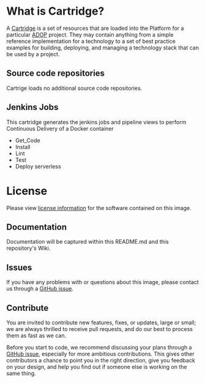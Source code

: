 # What is Cartridge?

A [Cartridge](http://accenture.github.io/adop-docker-compose/docs/operating/cartridges/) is a set of resources that are loaded into the Platform for a particular [ADOP](http://accenture.github.io/adop-docker-compose/) 	 project. They may contain anything from a simple reference implementation for a technology to a set of best practice examples for building, deploying, and managing a technology stack that can be used by a project.


## Source code repositories

Cartrige loads no additional source code repositories.

## Jenkins Jobs

This cartridge generates the jenkins jobs and pipeline views to perform Continuous Delivery of a Docker container

* Get_Code
* Install
* Lint
* Test 
* Deploy serverless

# License
Please view [license information](../LICENSE) for the software contained on this image.

## Documentation
Documentation will be captured within this README.md and this repository's Wiki.

## Issues
If you have any problems with or questions about this image, please contact us through a [GitHub issue](https://github.com/Accenture/adop-platform-management/issues).

## Contribute
You are invited to contribute new features, fixes, or updates, large or small; we are always thrilled to receive pull requests, and do our best to process them as fast as we can.

Before you start to code, we recommend discussing your plans through a [GitHub issue](https://github.com/Accenture/adop-platform-management/issues), especially for more ambitious contributions. This gives other contributors a chance to point you in the right direction, give you feedback on your design, and help you find out if someone else is working on the same thing.


